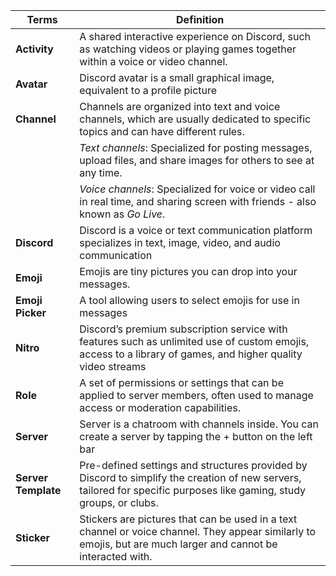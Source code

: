 | **Terms**           | **Definition**                                                                                                                                                       | 
|---------------------|----------------------------------------------------------------------------------------------------------------------------------------------------------------------|
| **Activity**	       | A shared interactive experience on Discord, such as watching videos or playing games together within a voice or video channel.                                       |
| **Avatar**          | Discord avatar is a small graphical image, equivalent to a profile picture                                                                                           | 
| **Channel**         | Channels are organized into text and voice channels, which are usually dedicated to specific topics and can have different rules.                                    | 
|                     | *Text channels*: Specialized for posting messages, upload files, and share images for others to see at any time.                                                     | 
|                     | *Voice channels*: Specialized for voice or video call in real time, and sharing screen with friends - also known as *Go Live*.                                       | 
| **Discord**         | Discord is a voice or text communication platform specializes in text, image, video, and audio communication                                                         |
| **Emoji**           | Emojis are tiny pictures you can drop into your messages.                                                                                                            |
| **Emoji Picker**    | A tool allowing users to select emojis for use in messages                                                                                                           |
| **Nitro**           | Discord’s premium subscription service with features such as unlimited use of custom emojis, access to a library of games, and higher quality video streams          |
| **Role**	           | A set of permissions or settings that can be applied to server members, often used to manage access or moderation capabilities.                                      |
| **Server**          | Server is a chatroom with channels inside. You can create a server by tapping the + button on the left bar                                                           |
| **Server Template** | Pre-defined settings and structures provided by Discord to simplify the creation of new servers, tailored for specific purposes like gaming, study groups, or clubs. |
| **Sticker**         | Stickers are pictures that can be used in a text channel or voice channel. They appear similarly to emojis, but are much larger and cannot be interacted with.       | 

